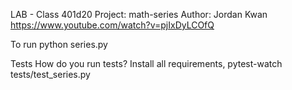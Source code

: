 LAB - Class 401d20
Project: math-series
Author: Jordan Kwan
https://www.youtube.com/watch?v=pjIxDyLCOfQ

To run
python series.py

Tests
How do you run tests? Install all requirements, pytest-watch tests/test_series.py
